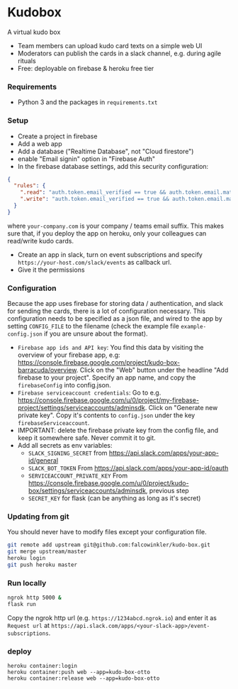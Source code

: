 # Kudobox

A virtual kudo box

- Team members can upload kudo card texts on a simple web UI
- Moderators can publish the cards in a slack channel, e.g. during agile rituals
- Free: deployable on firebase & heroku free tier

### Requirements
- Python 3 and the packages in `requirements.txt`

### Setup
- Create a project in firebase
- Add a web app
- Add a database ("Realtime Database", not "Cloud firestore")
- enable "Email signin" option in "Firebase Auth"
- In the firebase database settings, add this security configuration:
```json
{
  "rules": {
    ".read": "auth.token.email_verified == true && auth.token.email.matches(/.*@your-company.com$/)",
    ".write": "auth.token.email_verified == true && auth.token.email.matches(/.*@your-company.com$/)"
  }
}
```
where `your-company.com` is your company / teams email suffix. This makes sure that, if you deploy the app on heroku,
only your colleagues can read/write kudo cards.
- Create an app in slack, turn on event subscriptions and specify
`https://your-host.com/slack/events` as callback url.
- Give it the permissions
### Configuration

Because the app uses firebase for storing data / authentication, and slack for sending the cards,
there is a lot of configuration necessary. This configuration needs to be specified as
a json file, and wired to the app by setting `CONFIG_FILE` to the filename
(check the example file `example-config.json` if you are unsure about the format).

- `Firebase app ids and API key`: You find this data by visiting the overview of your 
firebase app, e.g: https://console.firebase.google.com/project/kudo-box-barracuda/overview.
Click on the "Web" button under the headline "Add firebase to your project". Specify 
an app name, and copy the `firebaseConfig` into config.json. 
- `Firebase serviceaccount credentials`: Go to e.g. https://console.firebase.google.com/u/0/project/my-firebase-project/settings/serviceaccounts/adminsdk. 
Click on "Generate new private key". Copy it's contents to `config.json` under the key `firebaseServiceaccount`.
- IMPORTANT: delete the firebase private key from the config file, and keep it somewhere safe. Never commit it to git.
- Add all secrets as env variables:
    - `SLACK_SIGNING_SECRET` from https://api.slack.com/apps/your-app-id/general
    - `SLACK_BOT_TOKEN` From https://api.slack.com/apps/your-app-id/oauth
    - `SERVICEACCOUNT_PRIVATE_KEY` From https://console.firebase.google.com/u/0/project/kudo-box/settings/serviceaccounts/adminsdk, previous step
    - `SECRET_KEY` for flask (can be anything as long as it's secret)

### Updating from git
You should never have to modify files except your configuration file.

```bash
git remote add upstream git@github.com:falcowinkler/kudo-box.git
git merge upstream/master
heroku login
git push heroku master
```

### Run locally

```bash
ngrok http 5000 &
flask run
```

Copy the ngrok http url (e.g. `https://1234abcd.ngrok.io`) and enter it as `Request url`
at `https://api.slack.com/apps/<your-slack-app>/event-subscriptions`.

### deploy
```shell script
heroku container:login
heroku container:push web --app=kudo-box-otto
heroku container:release web --app=kudo-box-otto
```
